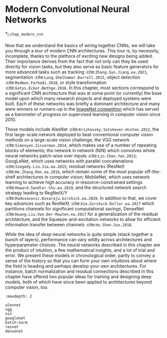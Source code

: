 # Modern Convolutional Neural Networks
:label:`chap_modern_cnn`

Now that we understand the basics of wiring together CNNs, we will
take you through a tour of modern CNN architectures. This tour is, by
necessity, incomplete, thanks to the plethora of exciting new designs
being added. Their importance derives from the fact that not only can
they be used directly for vision tasks, but they also serve as basic
feature generators for more advanced tasks such as tracking
:cite:`Zhang.Sun.Jiang.ea.2021`, segmentation :cite:`Long.Shelhamer.Darrell.2015`, object
detection :cite:`Redmon.Farhadi.2018`, or style transformation
:cite:`Gatys.Ecker.Bethge.2016`.  In this chapter, most sections
correspond to a significant CNN architecture that was at some point
(or currently) the base model upon which many research projects and
deployed systems were built.  Each of these networks was briefly a
dominant architecture and many were winners or runners-up in the
[ImageNet competition](https://www.image-net.org/challenges/LSVRC/)
which has served as a barometer of progress on supervised learning in
computer vision since 2010.

These models include AlexNet :cite:`Krizhevsky.Sutskever.Hinton.2012`,
the first large-scale network deployed to beat conventional computer
vision methods on a large-scale vision challenge; the VGG network
:cite:`Simonyan.Zisserman.2014`, which makes use of a number of
repeating blocks of elements; the network in network (NiN) which
convolves whole neural networks patch-wise over inputs
:cite:`Lin.Chen.Yan.2013`; GoogLeNet, which uses networks with
parallel concatenations :cite:`Szegedy.Liu.Jia.ea.2015`; residual
networks (ResNet) :cite:`He.Zhang.Ren.ea.2016`, which remain some of
the most popular off-the-shelf architectures in computer vision;
MobileNet, which uses network learning to achieve high accuracy in
resource-constrained settings :cite:`Howard.Sandler.Chu.ea.2019`, and the
structured network search strategy leading to RegNetX/Y
:cite:`Radosavovic.Kosaraju.Girshick.ea.2020`. In addition to that, we cover key
advances such as ResNeXt :cite:`Xie.Girshick.Dollar.ea.2017` which partitions
channels for significant computational savings, DenseNet
:cite:`Huang.Liu.Van-Der-Maaten.ea.2017` for a generalization of the
residual architecture, and the Squeeze-and-excitation networks to
allow for efficient information transfer between channels
:cite:`Hu.Shen.Sun.2018`.

While the idea of *deep* neural networks is quite simple (stack
together a bunch of layers), performance can vary wildly across
architectures and hyperparameter choices.  The neural networks
described in this chapter are the product of intuition, a few
mathematical insights, and a lot of trial and error.  We present these
models in chronological order, partly to convey a sense of the history
so that you can form your own intuitions about where the field is
heading and perhaps develop your own architectures.  For instance,
batch normalization and residual connections described in this chapter
have offered two popular ideas for training and designing deep models,
both of which have since been applied to architectures beyond computer
vision, too.

```toc
:maxdepth: 2

alexnet
vgg
nin
googlenet
batch-norm
resnet
densenet
```


